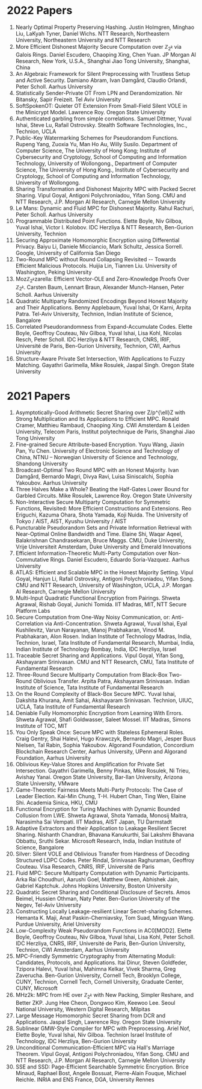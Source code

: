# 2022 Papers
1. Nearly Optimal Property Preserving Hashing. Justin Holmgren, Minghao Liu, LaKyah Tyner, Daniel Wichs. NTT Research, Northeastern University, Northeastern University and NTT Research
2. More Efficient Dishonest Majority Secure Computation over $\mathbb{Z}_{2^k}$ via Galois Rings. Daniel Escudero, Chaoping Xing, Chen Yuan. JP Morgan AI Research, New York, U.S.A., Shanghai Jiao Tong University, Shanghai, China
3. An Algebraic Framework for Silent Preprocessing with Trustless Setup and Active Security. Damiano Abram, Ivan Damgård, Claudio Orlandi, Peter Scholl. Aarhus University
4. Statistically Sender-Private OT From LPN and Derandomization. Nir Bitansky, Sapir Freizeit. Tel Aviv University
5. SoftSpokenOT: Quieter OT Extension From Small-Field Silent VOLE in the Minicrypt Model. Lawrence Roy. Oregon State University
6. Authenticated garbling from simple correlations. Samuel Dittmer, Yuval Ishai, Steve Lu, Rafail Ostrovsky. Stealth Software Technologies, Inc., Technion, UCLA
7. Public-Key Watermarking Schemes for Pseudorandom Functions. Rupeng Yang, Zuoxia Yu, Man Ho Au, Willy Susilo. Department of Computer Science, The University of Hong Kong; Institute of Cybersecurity and Cryptology, School of Computing and Information Technology, University of Wollongong., Department of Computer Science, The University of Hong Kong., Institute of Cybersecurity and Cryptology, School of Computing and Information Technology, University of Wollongong.
8. Sharing Transformation and Dishonest Majority MPC with Packed Secret Sharing. Vipul Goyal, Antigoni Polychroniadou, Yifan Song. CMU and NTT Research, J.P. Morgan AI Research, Carnegie Mellon University
9. Le Mans: Dynamic and Fluid MPC for Dishonest Majority. Rahul Rachuri, Peter Scholl. Aarhus University
10. Programmable Distributed Point Functions. Elette Boyle, Niv Gilboa, Yuval Ishai, Victor I. Kolobov. IDC Herzliya & NTT Research, Ben-Gurion University, Technion
11. Securing Approximate Homomorphic Encryption using Differential Privacy. Baiyu Li, Daniele Micciancio, Mark Schultz, Jessica Sorrell. Google, University of California San Diego
12. Two-Round MPC without Round Collapsing Revisited -- Towards Efficient Malicious Protocols. Huijia Lin, Tianren Liu. University of Washington, Peking University
13. Moz$\mathbb{Z}_{2^k}$zarella: Efficient Vector-OLE and Zero-Knowledge Proofs Over $\mathbb{Z}_{2^k}$. Carsten Baum, Lennart Braun, Alexander Munch-Hansen, Peter Scholl. Aarhus University
14. Quadratic Multiparty Randomized Encodings Beyond Honest Majority and Their Applications. Benny Applebaum, Yuval Ishai, Or Karni, Arpita Patra. Tel-Aviv University, Technion, Indian Institute of Science, Bangalore
15. Correlated Pseudorandomness from Expand-Accumulate Codes. Elette Boyle, Geoffroy Couteau, Niv Gilboa, Yuval Ishai, Lisa Kohl, Nicolas Resch, Peter Scholl. IDC Herzliya & NTT Research, CNRS, IRIF, Université de Paris, Ben-Gurion University, Technion, CWI, Aarhus University
16. Structure-Aware Private Set Intersection, With Applications to Fuzzy Matching. Gayathri Garimella, Mike Rosulek, Jaspal Singh. Oregon State University

# 2021 Papers
1. Asymptotically-Good Arithmetic Secret Sharing over Z/p^{\ell}Z with Strong Multiplication and Its Applications to Efficient MPC. Ronald Cramer, Matthieu Rambaud, Chaoping Xing. CWI Amsterdam & Leiden University, Telecom Paris, Institut polytechnique de Paris, Shanghai Jiao Tong University
2. Fine-grained Secure Attribute-based Encryption. Yuyu Wang, Jiaxin Pan, Yu Chen. University of Electronic Science and Technology of China, NTNU – Norwegian University of Science and Technology, Shandong University
3. Broadcast-Optimal Two Round MPC with an Honest Majority. Ivan Damgård, Bernardo Magri, Divya Ravi, Luisa Siniscalchi, Sophia Yakoubov. Aarhus University
4. Three Halves Make a Whole? Beating the Half-Gates Lower Bound for Garbled Circuits. Mike Rosulek, Lawrence Roy. Oregon State University
5. Non-Interactive Secure Multiparty Computation for Symmetric Functions, Revisited: More Efficient Constructions and Extensions. Reo Eriguchi, Kazuma Ohara, Shota Yamada, Koji Nuida. The University of Tokyo / AIST, AIST, Kyushu University / AIST
6. Puncturable Pseudorandom Sets and Private Information Retrieval with Near-Optimal Online Bandwidth and Time. Elaine Shi, Waqar Aqeel, Balakrishnan Chandrasekaran, Bruce Maggs. CMU, Duke University, Vrije Universiteit Amsterdam, Duke University and Emerald Innovations
7. Efficient Information-Theoretic Multi-Party Computation over Non-Commutative Rings. Daniel Escudero, Eduardo Soria-Vazquez. Aarhus University
8. ATLAS: Efficient and Scalable MPC in the Honest Majority Setting. Vipul Goyal, Hanjun Li, Rafail Ostrovsky, Antigoni Polychroniadou, Yifan Song. CMU and NTT Research, University of Washington, UCLA, J.P. Morgan AI Research, Carnegie Mellon University
9. Multi-Input Quadratic Functional Encryption from Pairings. Shweta Agrawal, Rishab Goyal, Junichi Tomida. IIT Madras, MIT, NTT Secure Platform Labs
10. Secure Computation from One-Way Noisy Communication, or: Anti-Correlation via Anti-Concentration. Shweta Agrawal, Yuval Ishai, Eyal Kushilevitz, Varun Narayanan, Manoj Prabhakaran, Vinod M. Prabhakaran, Alon Rosen. Indian Institute of Technology Madras, India, Technion, Israel, Tata Institute of Fundamental Research, Mumbai, India, Indian Institute of Technology Bombay, India, IDC Herzliya, Israel
11. Traceable Secret Sharing and Applications. Vipul Goyal, Yifan Song, Akshayaram Srinivasan. CMU and NTT Research, CMU, Tata Institute of Fundamental Research
12. Three-Round Secure Multiparty Computation from Black-Box Two-Round Oblivious Transfer. Arpita Patra, Akshayaram Srinivasan. Indian Institute of Science, Tata Institute of Fundamental Research
13. On the Round Complexity of Black-Box Secure MPC. Yuval Ishai, Dakshita Khurana, Amit Sahai, Akshayaram Srinivasan. Technion, UIUC, UCLA, Tata Institute of Fundamental Research
14. Deniable Fully Homomorphic Encryption from Learning With Errors. Shweta Agrawal, Shafi Goldwasser, Saleet Mossel. IIT Madras, Simons Institute of TOC, MIT
15. You Only Speak Once: Secure MPC with Stateless Ephemeral Roles. Craig Gentry, Shai Halevi, Hugo Krawczyk, Bernardo Magri, Jesper Buus Nielsen, Tal Rabin, Sophia Yakoubov. Algorand Foundation, Concordium Blockchain Research Center, Aarhus University, UPenn and Algorand Foundation, Aarhus University
16. Oblivious Key-Value Stores and Amplification for Private Set Intersection. Gayathri Garimella, Benny Pinkas, Mike Rosulek, Ni Trieu, Avishay Yanai. Oregon State University, Bar-Ilan University, Arizona State University, VMware
17. Game-Theoretic Fairness Meets Multi-Party Protocols: The Case of Leader Election. Kai-Min Chung, T-H. Hubert Chan, Ting Wen, Elaine Shi. Academia Sinica, HKU, CMU
18. Functional Encryption for Turing Machines with Dynamic Bounded Collusion from LWE. Shweta Agrawal, Shota Yamada, Monosij Maitra, Narasimha Sai Vempati. IIT Madras, AIST Japan, TU Darmstadt
19. Adaptive Extractors and their Application to Leakage Resilient Secret Sharing. Nishanth Chandran, Bhavana Kanukurthi, Sai Lakshmi Bhavana Obbattu, Sruthi Sekar. Microsoft Research, India, Indian Institute of Science, Bangalore
20. Silver: Silent VOLE and Oblivious Transfer from Hardness of Decoding Structured LDPC Codes. Peter Rindal, Srinivasan Raghuraman, Geoffroy Couteau. Visa Research, CNRS, IRIF, Université de Paris
21. Fluid MPC: Secure Multiparty Computation with Dynamic Participants. Arka Rai Choudhuri, Aarushi Goel, Matthew Green, Abhishek Jain, Gabriel Kaptchuk. Johns Hopkins University, Boston University
22. Quadratic Secret Sharing and Conditional Disclosure of Secrets. Amos Beimel, Hussien Othman, Naty Peter. Ben-Gurion University of the Negev, Tel-Aviv University
23. Constructing Locally Leakage-resilient Linear Secret-sharing Schemes. Hemanta K. Maji, Anat Paskin-Cherniavsky, Tom Suad, Mingyuan Wang. Purdue University, Ariel University
24. Low-Complexity Weak Pseudorandom Functions in AC0[MOD2]. Elette Boyle, Geoffroy Couteau, Niv Gilboa, Yuval Ishai, Lisa Kohl, Peter Scholl. IDC Herzliya, CNRS, IRIF, Université de Paris, Ben-Gurion University, Technion, CWI Amsterdam, Aarhus University
25. MPC-Friendly Symmetric Cryptography from Alternating Moduli: Candidates, Protocols, and Applications. Itai Dinur, Steven Goldfeder, Tzipora Halevi, Yuval Ishai, Mahimna Kelkar, Vivek Sharma, Greg Zaverucha. Ben-Gurion University, Cornell Tech, Brooklyn College, CUNY, Technion, Cornell Tech, Cornell University, Graduate Center, CUNY, Microsoft
26. MHz2k: MPC from HE over $\mathbb{Z}_{2^k}$ with New Packing, Simpler Reshare, and Better ZKP. Jung Hee Cheon, Dongwoo Kim, Keewoo Lee. Seoul National University, Western Digital Research, Milpitas
27. Large Message Homomorphic Secret Sharing from DCR and Applications. Jaspal Singh, Lawrence Roy. Oregon State University
28. Sublinear GMW-Style Compiler for MPC with Preprocessing. Ariel Nof, Elette Boyle, Yuval Ishai, Niv Gilboa. Technion Israel Institute of Technology, IDC Herzliya, Ben-Gurion University
29. Unconditional Communication-Efficient MPC via Hall's Marriage Theorem. Vipul Goyal, Antigoni Polychroniadou, Yifan Song. CMU and NTT Research, J.P. Morgan AI Research, Carnegie Mellon University
30. SSE and SSD: Page-Efficient Searchable Symmetric Encryption. Brice Minaud, Raphael Bost, Angele Bossuat, Pierre-Alain Fouque, Michael Reichle. INRIA and ENS France, DGA, University Rennes

